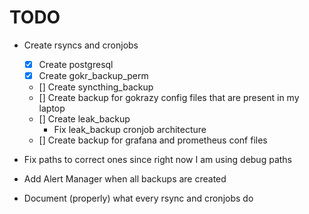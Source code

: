 # TODO

- Create rsyncs and cronjobs
  - [x] Create postgresql
  - [x] Create gokr_backup_perm
  - [] Create syncthing_backup
  - [] Create backup for gokrazy config files that are present in my laptop
  - [] Create leak_backup
	- Fix leak_backup cronjob architecture
  - [] Create backup for grafana and prometheus conf files

- Fix paths to correct ones since right now I am using debug paths
- Add Alert Manager when all backups are created
- Document (properly) what every rsync and cronjobs do
